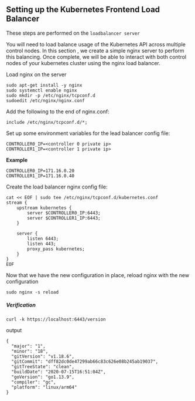 ## Setting up the Kubernetes Frontend Load Balancer

These steps are performed on the `loadbalancer server`

You will need to load balance usage of the Kubernetes API across multiple control nodes. In this section , we create a simple nginx server to perform this balancing. Once complete, we will be able to interact with both
control nodes of your kubernetes cluster using the nginx load balancer.

Load nginx on the server
```
sudo apt-get install -y nginx
sudo systemctl enable nginx
sudo mkdir -p /etc/nginx/tcpconf.d
sudoedit /etc/nginx/nginx.conf
```
Add the following to the end of nginx.conf:
```
include /etc/nginx/tcpconf.d/*;
```
Set up some environment variables for the lead balancer config file:

```
CONTROLLER0_IP=<controller 0 private ip>
CONTROLLER1_IP=<controller 1 private ip>
```
**Example**
```
CONTROLLER0_IP=171.16.0.20
CONTROLLER1_IP=171.16.0.40
```

Create the load balancer nginx config file:
```
cat << EOF | sudo tee /etc/nginx/tcpconf.d/kubernetes.conf
stream {
    upstream kubernetes {
        server $CONTROLLER0_IP:6443;
        server $CONTROLLER1_IP:6443;
    }

    server {
        listen 6443;
        listen 443;
        proxy_pass kubernetes;
    }
}
EOF
```
Now that we have the new configuration in place, reload nginx  with the new configuration
```
sudo nginx -s reload
```
##### Verification
```
curl -k https://localhost:6443/version
```
output
```
{
  "major": "1",
  "minor": "18",
  "gitVersion": "v1.18.6",
  "gitCommit": "dff82dc0de47299ab66c83c626e08b245ab19037",
  "gitTreeState": "clean",
  "buildDate": "2020-07-15T16:51:04Z",
  "goVersion": "go1.13.9",
  "compiler": "gc",
  "platform": "linux/arm64"
}
```
